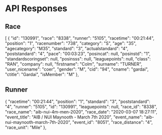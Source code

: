 # API Responses

## Race

[
  {
    "id": "130991",
    "race": "8338",
    "runner": "5105",
    "racetime": "00:21:44",
    "position": "1",
    "racenumber": "738",
    "category": "S",
    "age": "35",
    "agecategory": "M35",
    "standard": "3",
    "actualstandard": "4",
    "poststandard": "4",
    "pace": "00:03:23",
    "posincat": null,
    "posinstd": "1",
    "standardscoringset": null,
    "posinsss": null,
    "leaguepoints": null,
    "class": "RAN",
    "company": null,
    "firstname": "Colm",
    "surname": "TURNER",
    "user_nicename": "coer",
    "gender": "M",
    "cid": "94",
    "cname": "gardai",
    "ctitle": "Gardai",
    "isMember": "M"
  },

## Runner

  {
    "racetime": "00:21:44",
    "position": "1",
    "standard": "3",
    "poststandard": "4",
    "runner": "5105",
    "id": "130991",
    "leaguepoints": null,
    "race_id": "8338",
    "race_name": "aib-nui-4m-men-2020",
    "race_date": "2020-03-07 18:27:11",
    "event_title": "AIB \/ NUI Maynooth - March 7th 2020",
    "event_name": "aib-nui-maynooth-march-7th-2020",
    "event_id": "8051",
    "race_distance": "4",
    "race_unit": "Mile"
  },
